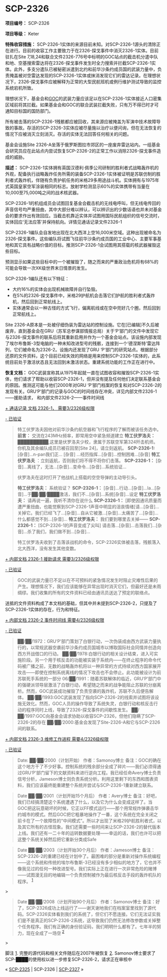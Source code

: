 # SCP-2326
                        


**项目编号：**  SCP-2326

**项目等级：** Keter

**特殊收容措施：** SCP-2326-1实体的来源目前未知。对SCP-2326-1源头的清除正在进行。目前的收容工作主要致力于在2326-探戈事件中消灭2326-1实体。目前驻扎在Site 7,18,24和联合文件2326-776号中标明的GOC站点的截击机分遣中队和地、空基搜索雷达将在2326-探戈事件发生时全力搜索并拦截SCP-2326-1实体。此外，多支分遣队已被秘密派遣到北约和前华沙条约成员国的武装力量中，负责掩盖被对空雷达发现的SCP-2326-1实体或抹消发现它们的雷达记录。在理想状况下，2326-探戈事件应被解释为正常的大型民航班机或例行维护测试导致的监控系统宕机所致。

理想状况下，基金会和[GOC](/goc-hub-page)的武装力量应该足以在SCP-2326-1实体接近人口密集区域前将其拦截。如果基金会和GOC的联合武装拦截失败，只有万不得已时才可通知目标国的国防部门。

所有被击落的SCP-2326-1残骸都应被回收，其来源应被掩盖为军演中技术故障导致的事故。存活的SCP-2326-3实体应被尽量施以治疗以便问询，但在无法恢复的情况下应被消灭立刻消灭。存活的实体无法回答任何相关的问题。

基金会设施Site 2326-A坐落于俄罗斯图拉市郊区的一座废弃雷达站内。一组基金会研究员应在此站点内尝试恢复SCP-2326-2的正常工作以消除2326-探戈事件造成的威胁。

**描述：** SCP-2326-1实体拥有英国汉德利·佩季公司研制的胜利者式战略轰炸机的外观，配备执行战略轰炸任务所需的装备SCP-2326-1实体被证明是苏联仿制的胜利者式轰炸机，伴随有负责护航任务的米格29多用途战斗机。实体拥有与1975年式英国皇家空军涂装相同的标志。放射学检测显示60%的实体携带有当量在10,000至75,000吨之间的战术核武器。

SCP-2326-1的机组成员会试图回复基金会截击机的无线电呼叫，但无线电传回的声音信号均严重扭曲，其中大部分难以辨认，可以辨识出的少数话语也并未对基金会的要求作出有效回应。当截击机靠近实体并试图用国际民航组织的信号交流时，实体回应‘无法应答’并保持航向。详情见通话记录文件2326-1

SCP-2326-1编队会自发地出现在北大西洋上空16,000米空域。这种出现被命名为2326-探戈事件。这些编队将试图飞往前华沙条约成员国的工业中心、主要军事基地和其它具有战略价值的目标。推测SCP-2326-1会试图用其搭载的核武器摧毁这些目标。

预测显示如果这些目标中的一个被摧毁了，随之而来的严重政治危机将有68%的可能会导致一次XK级世界末日情景的发生。

SCP-2326-1编队还有以下特征：

- 大约16%的实体会出现机械故障并自行坠毁。
- 在5%的2326-探戈事件中，米格29护航机会击落它们护航的胜利者式轰炸机，然后回到正常航线上。
- 实体通常会以一种古怪的方式飞行，偏离航线或在空中兜好几个圈，然后回到正常航线上。

Site 2326-A原本是一处被仔细伪装为雷达站的控制设施。它在[已编辑]不久后被废弃，直到基金会在GRU（苏军总参谋部情报总局）关于‘P’部门的文件中发现它与2326-探戈事件的联系后将其重新启用并作为一个基金会站点。该设施内部发现了埃尔布鲁斯-3型电脑的一种未知改进型号的残骸，连接到一个‘德涅斯特’雷达阵列，它们被命名为2326-2。设施内还发现了GRU ‘P’部门的研究站点。根据部分还原的文件资料，这个目前已经失效的网络是用来控制SCP-2326-1实体的，此系统目前处于激活状态且无法回到未激活状态。重建系统功能的工作正在进行中。

**恢复文档：** GOC武装宣称其从1975年起就一直在试图收容和摧毁SCP-2326-1实体，他们请求了帮助以收容SCP-2326-1，但并没有提及任何他们决定联系基金会的原因。推测这可能与他们2000年对GRU ‘P’部门档案的恢复和对SCP-2326-2的发现有关。GRU‘P’部门的记录与GOC的时间线存在冲突，详见内部文件2326-1——援助请求， 和内部文件2326-2——事件时间线


<a shape='rect' class='collapsible-block-link' href='javascript:;'>+&#160;&#36890;&#35805;&#35760;&#24405;&#160;&#25991;&#26723;&#160;2326-1&#65292;&#160;&#38656;&#35201;3/2326&#32423;&#26435;&#38480;</a>

<a shape='rect' class='collapsible-block-link' href='javascript:;'>-&#160;&#24050;&#39564;&#35777;</a>


> 特工伏罗洛夫因他对前华沙条约航空器和飞行程序的了解而被该任务选中。
**前言：** 交流在243MHz频率，即常用空中紧急频道建立
**特工伏罗洛夫：** ██████████,这里是伏罗洛夫少校，隶属于苏联空军第324歼击机师。你机及其余编队成员已被召回至[Site 24]，请立刻返航。
**SCP-2326-1:**  [杂音]…n-pan我们正… [杂音] …经历指挥…[杂音]…控制困难…[杂音]
**特工伏罗洛夫** ：立刻返航，否则我们将不得不将你们击落。
**SCP-2326-1：** [杂音]…离线了，无法…[杂音]…变命令…[杂音]…系统验证…
> 
> 伏罗洛夫在这时打开了他战机上搭载的空空导弹的主动导引头。
> 
> **特工伏罗洛夫：** 系统验证？
**SCP-2326-1：** [杂音]…行动…[杂音]…la…[杂音]…于██/██/████激活，我们不…[杂音]…系统[杂音]…设定
**特工伏罗洛夫：** 请再说一遍，我听不清你在说什么
**SCP-2326-1：** [即使因通讯质量而遭严重扭曲，也能觉察到SCP-2326-1声音中明显的沮丧情绪[请…[杂音]…关掉它。我们已经飞了…[杂音]…自从它被激…[杂音]…太痛苦了…[杂音]…什么都感觉不到…[杂音]…
**特工伏罗洛夫：** 我们要到哪里去关掉——
**SCP-2326-1：** [SCP-2326-1的声音变成了尖叫] 请击落…[杂音]…击落我们…[杂音]…杀了我们，我们做不到…[杂音]…
> 
> 特工伏罗洛夫收到了击落该战机的命令，SCP-2326实体被击落，残骸落入北大西洋，没有发生其他变数。
> 





<a shape='rect' class='collapsible-block-link' href='javascript:;'>+&#160;&#20869;&#37096;&#25991;&#26723;&#160;2326-1&#160;&#25588;&#21161;&#35831;&#27714;&#160;&#38656;&#35201;3/2326&#32423;&#26435;&#38480;</a>

<a shape='rect' class='collapsible-block-link' href='javascript:;'>-&#160;&#24050;&#39564;&#35777;</a>


> GOC的武装力量已不足以在不可预料的紧急情况发生时阻止灾难性后果的产生。理想情况下，我们应该能够在异常出现时消灭它们，但最好还是未雨绸缪。我们收集的所有的文件资料已经由通讯员送达了预定的联络点。
> 

送抵的文件资料构成了本文档的基础，但其中并未提到SCP-2326-2，只提及了SCP-2326-1实体的存在，行为和特征。





<a shape='rect' class='collapsible-block-link' href='javascript:;'>+&#160;&#20869;&#37096;&#25991;&#26723;&#160;2326-2&#160;&#20107;&#20214;&#26102;&#38388;&#32447;&#160;&#38656;&#35201;4/2326&#32423;&#26435;&#38480;</a>

<a shape='rect' class='collapsible-block-link' href='javascript:;'>-&#160;&#24050;&#39564;&#35777;</a>


> ██/██/1972：GRU‘P’部门策划了白银行动，一次伪装成由西方武装力量执行的，以常规武器空袭前华沙条约成员国城市以博取国际社会同情并创造向西方开战借口的行动。
██/██/1978:白银行动的相关设计结束，进入可实施阶段。另一个用于核反击的功能被实装于系统内——在终止程序的命令代码被广播之前，无数的战略轰炸机将以一种异常的方式持续对西方国家展开攻击——即使在控制系统离线的情况下攻击也不会停止。此功能被设计为前苏联死手系统的一部分
06/██/1991：随着苏联解体的临近，GRU‘P’部门中的强硬派领导层激活了白银行动，希望随之而来的战争能阻止苏联的分崩离析。然而，GOC武装成功摧毁了负责空袭的轰炸机，苏联不久后便告解体。
██/██/1993:GOC武装发现了指向SCP-2326-2的线索并试图将该设施无效化。然而，GOC人员的操作导致了系统失灵，白银行动和核反击行动的程序同时上线，导致了2326-探戈事件的间歇性发生。
██/██/1997:GOC向基金会请求协助以收容SCP-2326，但他们隐瞒了SCP-2326-2的存在
██/██/2000:基金会发现了Site-2326-A和它与SCP-2326间的联系。
> 





<a shape='rect' class='collapsible-block-link' href='javascript:;'>+&#160;&#20869;&#37096;&#25991;&#26723;&#160;2326-3&#160;&#32500;&#20462;&#24037;&#20316;&#36827;&#31243;&#160;&#38656;&#35201;4/2326&#32423;&#26435;&#38480;</a>

<a shape='rect' class='collapsible-block-link' href='javascript:;'>-&#160;&#24050;&#39564;&#35777;</a>


> Date: ██/██/2000（计划开始）
作者：Samonoy博士
备注：GOC的确在这个地方干了不少好事。控制系统的残余部分全成了碎片——我们必须得通过GRU‘P’部门留下的文献资料来进行逆向工程。我已经任命Avery博士负责信号分析，Jameson博士则负责系统分析。利用这里剩下的东西和图表资料，我们应该最终能重建整个系统并尝试与SCP-2326-1重新建立联系。
> 


> Date ██/██/2001（计划开始15个月后）
作者：Avery博士
备注：好吧，我们已经搞清楚这个系统遭遇了什么，以及它为什么会变成这样了。当GOC把这玩意砸坏的时候，它正以FF模式运行——那个用常规炸弹袭击华约城市的模式。然后GOC把它粗暴地操作了一番，这个系统在完全关闭之前卡在了一个故障性的“中间模式”。所以才出现了米格29护航胜利者式，以及其它所有的古怪现象。我们还需要一些时间来让SCP-2326-2的替代版本上线。我们还有一二十年的运转数据要处理——幸运的话，我们也许可以把这整个系统关掉然后把它重新分类成Safe
> 


> Date ██/██/2003（计划开始30个月后）
作者：Jameson博士
备注：SCP-2326-2的重建已经在计划中了。最困难的部分是重新对操作系统编程——这个系统和传统的埃尔布鲁斯-3已经没有多少相似的地方了，它也并不像我见过的任何一种改进型号。我们实际上正在进行一次非常危险的赌博——试图漫无目的地编辑一个负责控制被作为最后核反击手段的轰炸机队的程序。<sup class='footnoteref'>
 <a shape='rect' class='footnoteref' id='footnoteref-1' href='javascript:;' onclick='WIKIDOT.page.utils.scrollToReference(&apos;footnote-1&apos;)'>1</a>
</sup>
> 


> Date ██/██/2008（计划开始90个月后）
作者：Samonov博士
备注：好了，SCP-2326成功上线运行了——谢天谢地我们在档案室里找到了源代码。SCP-2326实体看到我们的系统了，但它们不愿连接。它们无法证实我们是不是真正的SCP-2326-2系统，这导致我们仍然无法修改参数或关掉整个任务程序。我们有正确的身份验证码，我们明明什么都有了。七年半的努力，现在全成了一场空<sup class='footnoteref'>
 <a shape='rect' class='footnoteref' id='footnoteref-2' href='javascript:;' onclick='WIKIDOT.page.utils.scrollToReference(&apos;footnote-2&apos;)'>2</a>
</sup>
> 





脚注
<a shape='rect' href='javascript:;' onclick='WIKIDOT.page.utils.scrollToReference(&apos;footnoteref-1&apos;)'>1</a>. 完整的源代码和相关文件随后在2007年被恢复
<a shape='rect' href='javascript:;' onclick='WIKIDOT.page.utils.scrollToReference(&apos;footnoteref-2&apos;)'>2</a>. Samonov博士要求了SCP-████的使用权以进一步修复SCP-2326-2，请求正在审核中



« <a shape='rect' class='newpage' href='/scp-2325'>SCP-2325</a> | SCP-2326 | <a shape='rect' class='newpage' href='/scp-2327'>SCP-2327</a> »





                    